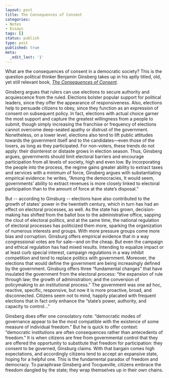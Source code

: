 ```yaml
---
layout: post
title: The Consequences of Consent
categories:
- Notes
- Essays
tags: []
status: publish
type: post
published: true
meta:
  _edit_last: '1'
---
```

What are the consequences of consent in a democratic society? This is the question political thinker Benjamin Ginsberg takes up in his aptly titled, old, yet still relevant book, <a href="http://books.google.com/books/about/The_consequences_of_consent.html?id=naaFAAAAMAAJ"><em>The Consequences of Consent</em></a>. 

Ginsberg argues that rulers can use elections to secure authority and acquiescence from the ruled.  Elections bolster popular support for political leaders, since they offer the appearance of responsiveness. Also, elections help to persuade citizens to obey, since they function as an expression of consent on subsequent policy. In fact, elections with actual choice garner the most support and capture the greatest willingness from a people to submit, though simply increasing the franchise or frequency of elections cannot overcome deep-seated apathy or distrust of the government. Nonetheless, on a lower level, elections also tend to lift public attitudes towards the government itself and to the candidates—even those of the losers, as long as they participated. For non-voters, these trends do not apply: their disinterest or distaste grows in election season. Thus, Ginsberg argues, governments should limit electoral barriers and encourage participation from all levels of society, high and even low. By incorporating the people into the process, the regime gains greater ability to extract taxes and services with a minimum of force, Ginsberg argues with substantiating empirical evidence: he writes, “Among the democracies, It would seem, governments’ ability to extract revenues is more closely linked to electoral participation than to the amount of force at the state’s disposal.”  

But -- according to Ginsburg -- elections have also contributed to the growth of states’ power in the twentieth century, which in turn has had an effect on electoral processes, as well. As the state has grown, decision-making has shifted from the ballot box to the administrative office, sapping the clout of electoral politics, and at the same time, the national regulation of electoral processes has politicized them more, sparking the organization of numerous interests and groups. With more pressure groups come more bias and corruption. Ginsburg offers empirical evidence that in a way congressional votes are for sale—and on the cheap. But even the campaign and ethical regulation has had mixed results. Intending to equalize impact or at least curb special interest, campaign regulations in a way inhibit competition and tend to replace politics with government. Moreover, the elections that would define the government are being increasingly defined by the government. Ginsburg offers three “fundamental changes” that have insulated the government from the electoral process: “the expansion of rule through law; the growth of administration; and the conversion of policymaking to an institutional process.”  The government was one ad hoc, reactive, specific, responsive, but now it is more proactive, broad, and disconnected. Citizens seem not to mind, happily placated with frequent elections that in fact only enhance the “state’s power, authority, and capacity to control…”

Ginsberg does offer one consolatory note: “democratic modes of governance appear to be the most compatible with the existence of some measure of individual freedom.”  But he is quick to offer context: “democratic institutions are often consequences rather than antecedents of freedom.”  It is when citizens are free from governmental control that they are offered the opportunity to substitute that freedom for participation: they consent to be governed, Ginsburg claims. With that bargain comes high expectations, and accordingly citizens tend to accept an expansive state, hoping for a helpful one. This is the fundamental paradox of freedom and democracy. To paraphrase Ginsberg and Tocqueville, citizens embrace the freedom dangled by the state; they wrap themselves up in their own chains.
